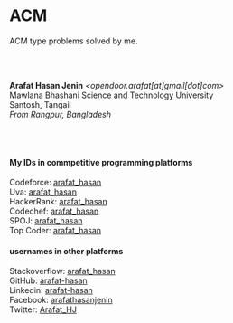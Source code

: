 # ACM 
ACM type problems solved by me.

<br><br>

**Arafat Hasan Jenin** *<opendoor.arafat[at]gmail[dot]com>*  
Mawlana Bhashani Science and Technology University  
Santosh, Tangail  
*From Rangpur, Bangladesh*


<br><br>

#### My IDs in commpetitive programming platforms
Codeforce: [arafat_hasan](http://codeforces.com/profile/arafat_hasan/)  
Uva: [arafat_hasan](http://uhunt.onlinejudge.org/id/859424/)  
HackerRank: [arafat_hasan](https://www.hackerrank.com/arafat_hasan/)  
Codechef: [arafat_hasan](https://www.codechef.com/users/arafat_hasan/)  
SPOJ: [arafat_hasan](http://www.spoj.com/users/arafat_hasan/)  
Top Coder: [arafat_hasan](https://www.topcoder.com/members/Arafat_Hasan/)

#### usernames in other platforms
Stackoverflow: [arafat_hasan](https://stackoverflow.com/users/7829174/arafat-hasan/)  
GitHub: [arafat-hasan](https://github.com/arafat-hasan/)  
Linkedin: [arafat-hasan](https://www.linkedin.com/in/arafat-hasan)  
Facebook: [arafathasanjenin](https://facebook.com/arafathasanjenin)  
Twitter: [Arafat_HJ](https://twitter.com/Arafat_HJ)  


